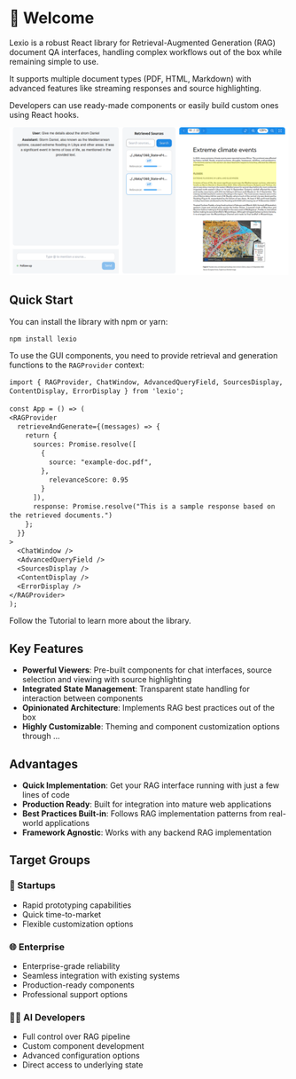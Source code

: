 # 🚀 Welcome

Lexio is a robust React library for Retrieval-Augmented Generation (RAG) document QA interfaces, handling complex workflows out of the box while remaining simple to use. 

It supports multiple document types (PDF, HTML, Markdown) with advanced features like streaming responses and source highlighting. 

Developers can use ready-made components or easily build custom ones using React hooks.

![RAG UI Example](lexio/src/stories/assets/shot_lexio_llama_index.png)


## Quick Start

You can install the library with npm or yarn:

```bash
npm install lexio
```

To use the GUI components, you need to provide retrieval and generation functions to the `RAGProvider` context:

```tsx
import { RAGProvider, ChatWindow, AdvancedQueryField, SourcesDisplay, ContentDisplay, ErrorDisplay } from 'lexio';

const App = () => (
<RAGProvider
  retrieveAndGenerate={(messages) => {
    return {
      sources: Promise.resolve([
        {
          source: "example-doc.pdf",
        },
          relevanceScore: 0.95
        }
      ]),
      response: Promise.resolve("This is a sample response based on the retrieved documents.")
    };
  }}
>
  <ChatWindow />
  <AdvancedQueryField />
  <SourcesDisplay />
  <ContentDisplay />
  <ErrorDisplay />
</RAGProvider>
);
```
Follow the Tutorial to learn more about the library.

## Key Features
- **Powerful Viewers**: Pre-built components for chat interfaces, source selection and viewing with source highlighting
- **Integrated State Management**: Transparent state handling for interaction between components
- **Opinionated Architecture**: Implements RAG best practices out of the box
- **Highly Customizable**: Theming and component customization options through ...

## Advantages
- **Quick Implementation**: Get your RAG interface running with just a few lines of code
- **Production Ready**: Built for integration into mature web applications
- **Best Practices Built-in**: Follows RAG implementation patterns from real-world applications
- **Framework Agnostic**: Works with any backend RAG implementation

## Target Groups

### 🚀 Startups
- Rapid prototyping capabilities
- Quick time-to-market
- Flexible customization options

### 🌐 Enterprise
- Enterprise-grade reliability
- Seamless integration with existing systems
- Production-ready components
- Professional support options

### 👨‍💻 AI Developers
- Full control over RAG pipeline
- Custom component development
- Advanced configuration options
- Direct access to underlying state

